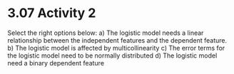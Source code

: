 # 3.07 Activity 2

Select the right options below:
a) The logistic model needs a linear relationship between the independent features and the dependent feature.
b) The logistic model is affected by multicollinearity
c) The error terms for the logistic model need to be normally distributed
d) The logistic model need a binary dependent feature